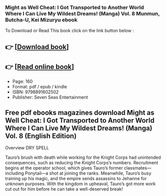 ### Might as Well Cheat: I Got Transported to Another World Where I Can Live My Wildest Dreams! (Manga) Vol. 8 Munmun, Butcha-U, Kei Mizuryu ebook

To Download or Read This book click on the link button below :

## 👉  [**[Download book](http://ebooksharez.info/download.php?group=book&from=github.com&id=717446&lnk=1063 "Download book")**]

## 👉  [**[Read online book](http://ebooksharez.info/download.php?group=book&from=github.com&id=717446&lnk=1063 "Read online book")**]


* Page: 160
* Format: pdf / epub / kindle
* ISBN: 9798891602502
* Publisher: Seven Seas Entertainment



## Free pdf ebooks magazines download Might as Well Cheat: I Got Transported to Another World Where I Can Live My Wildest Dreams! (Manga) Vol. 8 (English Edition)


Overview
DRY SPELL
 
 Tauro’s brush with death while working for the Knight Corps had unintended consequences, such as reducing the Knight Corps’s numbers. Recruitment begins at the operator school, which gives Tauro’s former classmates—including Ponytail—a shot at joining the ranks. Meanwhile, Tauro’s busy training up his magic, and the empire sends assassins to Jehanne for unknown purposes. With the kingdom in upheaval, Tauro’s got more work cut out for him before he can take a well-deserved break!



